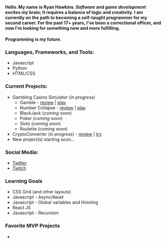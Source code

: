 #### Hello. My name is Ryan Hawkins. _Software_ and _game development_ excites my brain; It requires a balance of logic and creativity. I am currently on the path to becoming a self-taught programmer for my second career. For the past 17+ years, I've been a correctional officer, and now I'm looking for something new and more fulfilling.

#### Programming is my future.

### Languages, Frameworks, and Tools:
- Javascript
- Python
- HTML/CSS


### Current Projects:
- Gambling Casino Simulator (_in progress_)
    - Gamble - [review](https://github.com/F5DevLife/Gamble) | [play](https://f5devlife.github.io/Gamble/)
    - Number Collapse - [review](https://github.com/F5DevLife/Hi-Low-Number-Collapse) | [play](https://f5devlife.github.io/Gamble/)
    - BlackJack (_coming soon_)
    - Poker (_coming soon_)
    - Slots (_coming soon_)
    - Roulette (_coming soon_)
- CryptoConverter (_in progress_) - [review](https://github.com/F5DevLife/JS-CryptoConverter) | [try](https://f5devlife.github.io/JS-CryptoConverter)
- New project(s) starting soon...


### Social Media:
- [Twitter](https://twitter.com/f5devlife)
- [Twitch](https://www.twitch.tv/ryankhawkins)


### Learning Goals
- CSS Grid (and other layouts)
- Javascript - Async/Await
- Javascript - Global variables and Hoisting
- React JS
- Javascript - Recursion


### Favorite MVP Projects
- 
